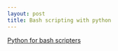 ```yaml
---
layout: post
title: Bash scripting with python
---
```


[Python for bash scripters](http://magazine.redhat.com/2008/02/07/python-for-bash-scripters-a-well-kept-secret/)